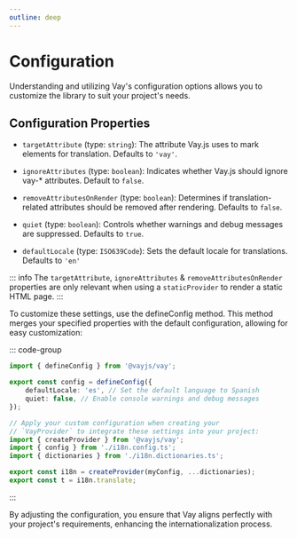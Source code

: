 ```yaml
---
outline: deep
---
```


<!-- @format -->

# Configuration

Understanding and utilizing Vay's configuration options allows you to customize the library to suit your project's needs.

## Configuration Properties

- `targetAttribute` (type: `string`): The attribute Vay.js uses to mark elements for translation. Defaults to `'vay'`.

- `ignoreAttributes` (type: `boolean`): Indicates whether Vay.js should ignore vay-\* attributes. Default to `false`.

- `removeAttributesOnRender` (type: `boolean`): Determines if translation-related attributes should be removed after rendering. Defaults to `false`.

- `quiet` (type: `boolean`): Controls whether warnings and debug messages are suppressed. Defaults to `true`.

- `defaultLocale` (type: `ISO639Code`): Sets the default locale for translations. Defaults to `'en'`

::: info
The `targetAttribute`, `ignoreAttributes` & `removeAttributesOnRender` properties are only relevant when using a `staticProvider` to render a static HTML page.
:::

To customize these settings, use the defineConfig method. This method merges your specified properties with the default configuration, allowing for easy customization:

::: code-group

```ts [src/i18n.config.ts]
import { defineConfig } from '@vayjs/vay';

export const config = defineConfig({
    defaultLocale: 'es', // Set the default language to Spanish
    quiet: false, // Enable console warnings and debug messages
});
```

```ts [src/i18n.provider.ts]
// Apply your custom configuration when creating your
// `VayProvider` to integrate these settings into your project:
import { createProvider } from '@vayjs/vay';
import { config } from './i18n.config.ts';
import { dictionaries } from './i18n.dictionaries.ts';

export const i18n = createProvider(myConfig, ...dictionaries);
export const t = i18n.translate;
```

:::

By adjusting the configuration, you ensure that Vay aligns perfectly with your project's requirements, enhancing the internationalization process.
